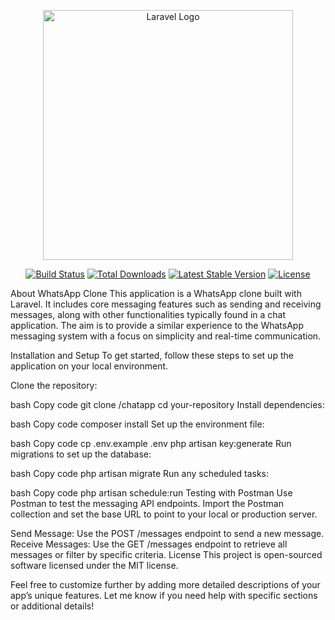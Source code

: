 <p align="center"><a href="https://laravel.com" target="_blank"><img src="https://raw.githubusercontent.com/laravel/art/master/logo-lockup/5%20SVG/2%20CMYK/1%20Full%20Color/laravel-logolockup-cmyk-red.svg" width="400" alt="Laravel Logo"></a></p> <p align="center"> <a href="https://github.com/laravel/framework/actions"><img src="https://github.com/laravel/framework/workflows/tests/badge.svg" alt="Build Status"></a> <a href="https://packagist.org/packages/laravel/framework"><img src="https://img.shields.io/packagist/dt/laravel/framework" alt="Total Downloads"></a> <a href="https://packagist.org/packages/laravel/framework"><img src="https://img.shields.io/packagist/v/laravel/framework" alt="Latest Stable Version"></a> <a href="https://packagist.org/packages/laravel/framework"><img src="https://img.shields.io/packagist/l/laravel/framework" alt="License"></a> </p>
About WhatsApp Clone
This application is a WhatsApp clone built with Laravel. It includes core messaging features such as sending and receiving messages, along with other functionalities typically found in a chat application. The aim is to provide a similar experience to the WhatsApp messaging system with a focus on simplicity and real-time communication.

Installation and Setup
To get started, follow these steps to set up the application on your local environment.

Clone the repository:

bash
Copy code
git clone /chatapp
cd your-repository
Install dependencies:

bash
Copy code
composer install
Set up the environment file:

bash
Copy code
cp .env.example .env
php artisan key:generate
Run migrations to set up the database:

bash
Copy code
php artisan migrate
Run any scheduled tasks:

bash
Copy code
php artisan schedule:run
Testing with Postman
Use Postman to test the messaging API endpoints. Import the Postman collection and set the base URL to point to your local or production server.

Send Message: Use the POST /messages endpoint to send a new message.
Receive Messages: Use the GET /messages endpoint to retrieve all messages or filter by specific criteria.
License
This project is open-sourced software licensed under the MIT license.

Feel free to customize further by adding more detailed descriptions of your app’s unique features. Let me know if you need help with specific sections or additional details!
